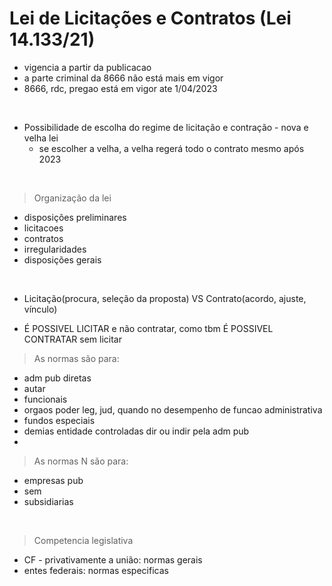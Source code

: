 # Lei de Licitações e Contratos (Lei 14.133/21) 
- vigencia a partir da publicacao
- a parte criminal da 8666 não está mais em vigor
- 8666, rdc, pregao está em vigor ate 1/04/2023

<br/>

- Possibilidade de escolha do regime de licitação e contração - nova e velha lei
  - se escolher a velha, a velha regerá todo o contrato mesmo após 2023


<br/>

> Organização da lei
- disposições preliminares
- licitacoes
- contratos
- irregularidades
- disposições gerais


<br/>

- Licitação(procura, seleção da proposta) VS Contrato(acordo, ajuste, vínculo)

- É POSSIVEL LICITAR e não contratar, como tbm É POSSIVEL CONTRATAR sem licitar

> As normas são para:
- adm pub diretas
- autar
- funcionais
- orgaos poder leg, jud, quando no desempenho de funcao administrativa
- fundos especiais
- demias entidade controladas dir ou indir pela adm pub
- 
> As normas N são para:
- empresas pub
- sem
- subsidiarias


<br/>

> Competencia legislativa
- CF - privativamente a união: normas gerais
- entes federais: normas especificas